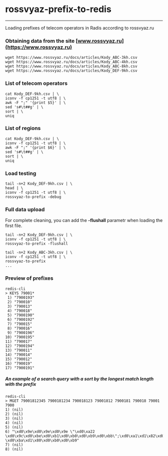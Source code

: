 # rossvyaz-prefix-to-redis
---------------------------
Loading prefixes of telecom operators in Radis according to rossvyaz.ru

### Obtaining data from the site [www.rossvyaz.ru](https://www.rossvyaz.ru)
```
wget https://www.rossvyaz.ru/docs/articles/Kody_ABC-3kh.csv
wget https://www.rossvyaz.ru/docs/articles/Kody_ABC-4kh.csv
wget https://www.rossvyaz.ru/docs/articles/Kody_ABC-8kh.csv
wget https://www.rossvyaz.ru/docs/articles/Kody_DEF-9kh.csv
```

### List of telecom operators
```
cat Kody_DEF-9kh.csv | \
iconv -f cp1251 -t utf8 | \
awk -F ";" '{print $5}' | \
sed 's#\t##g' | \
sort | \
uniq
```

### List of regions
```
cat Kody_DEF-9kh.csv | \
iconv -f cp1251 -t utf8 | \
awk -F ";" '{print $6}' | \
sed 's#\t##g' | \
sort | \
uniq
```

### Load testing
```
tail -n+2 Kody_DEF-9kh.csv | \
head | \
iconv -f cp1251 -t utf8 | \
rossvyaz-to-prefix -debug
```

### Full data upload
For complete cleaning, you can add the **-flushall** parametr when loading the first file.
```
tail -n+2 Kody_DEF-9kh.csv | \
iconv -f cp1251 -t utf8 | \
rossvyaz-to-prefix -flushall

tail -n+2 Kody_ABC-3kh.csv | \
iconv -f cp1251 -t utf8 | \
rossvyaz-to-prefix
...
```

### Preview of prefixes
```
redis-cli
> KEYS 79001*
 1) "7900193"
 2) "790010"
 3) "790013"
 4) "790018"
 5) "7900190"
 6) "7900192"
 7) "790015"
 8) "790016"
 9) "7900196"
10) "7900195"
11) "790017"
12) "7900194"
13) "790011"
14) "790014"
15) "790012"
16) "790019"
17) "7900191"
```

##### An example of a search query with a sort by the longest match length with the prefix
```
redis-cli
> MGET 79001812345 7900181234 790018123 79001812 7900181 790018 79001 7900
1) (nil)
2) (nil)
3) (nil)
4) (nil)
5) (nil)
6) "\xd0\x9e\xd0\x9e\xd0\x9e \"\xd0\xa22 \xd0\x9c\xd0\xbe\xd0\xb1\xd0\xb0\xd0\xb9\xd0\xbb\";\xd0\xa1\xd1\x82\xd0\xb0\xd0\xb2\xd1\x80\xd0\xbe\xd0\xbf\xd0\xbe\xd0\xbb\xd1\x8c\xd1\x81\xd0\xba\xd0\xb8\xd0\xb9 \xd0\xba\xd1\x80\xd0\xb0\xd0\xb9"
7) (nil)
8) (nil)
```
